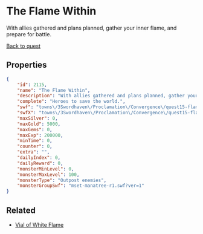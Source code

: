 # The Flame Within

With allies gathered and plans planned, gather your inner flame, and prepare for battle.

[Back to quest](../quests.md)

## Properties

```json
{
    "id": 2115,
    "name": "The Flame Within",
    "description": "With allies gathered and plans planned, gather your inner flame, and prepare for battle.",
    "complete": "Heroes to save the world.",
    "swf": "towns\/3Swordhaven\/Proclamation\/Convergence\/quest15-flamewithin.swf",
    "swfX": "towns\/3Swordhaven\/Proclamation\/Convergence\/quest15-flamewithin-x.swf",
    "maxSilver": 0,
    "maxGold": 5000,
    "maxGems": 0,
    "maxExp": 200000,
    "minTime": 0,
    "counter": 0,
    "extra": "",
    "dailyIndex": 0,
    "dailyReward": 0,
    "monsterMinLevel": 0,
    "monsterMaxLevel": 100,
    "monsterType": "Outpost enemies",
    "monsterGroupSwf": "mset-manatree-r1.swf?ver=1"
}
```

## Related

- [Vial of White Flame](../items/21809-vial-of-white-flame.md)

